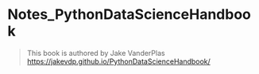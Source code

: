 # Notes_PythonDataScienceHandbook
> This book is authored by Jake VanderPlas  
https://jakevdp.github.io/PythonDataScienceHandbook/
